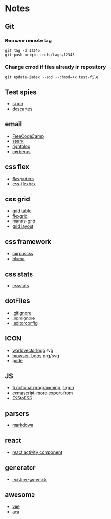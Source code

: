 # Notes

## Git

### Remove remote tag
```console
git tag -d 12345
git push origin :refs/tags/12345
```

### Change cmod if files already in repository
```console
git update-index --add --chmod=+x test-file
```

## Test spies
- [sinon](https://github.com/sinonjs/sinon)
- [descartes](https://github.com/mariusGundersen/descartes)

## email
- [FreeCodeCamp](https://medium.freecodecamp.com/the-fab-four-technique-to-create-responsive-emails-without-media-queries-baf11fdfa848#.lrdf9zegi)
- [spark](https://spark.ru/startup/pechkin-mail/blog/13313/vyorstka-pisem-60-poleznih-resursov-rukovodstv-i-issledovanij)
- [rightblog](http://rightblog.ru/2953)
- [cerberus](http://tedgoas.github.io/Cerberus/)

## css flex
- [flexpattern](http://www.flexboxpatterns.com/home)
- [css-flexbox](http://premium.wpmudev.org/blog/css-flexbox/)

## css grid
- [grid table](http://mdo.github.io/table-grid/)
- [flexgrid](http://flexboxgrid.com/)
- [mantis-grid](http://mantisjs.github.io/mantis-grid/)
- [grid layout](https://www.rachelandrew.co.uk/archives/2016/03/16/css-exclusions-and-grid-layout/)

## css framework
- [corpuscss](http://corpuscss.com/)
- [bluma](http://bulma.io/)

## css stats
- [cssstats](https://github.com/cssstats/cssstats)


## dotFiles
- [.gitignore](https://github.com/GitScrum/Notes/blob/master/.gitignore)
- [.npmignore](https://github.com/GitScrum/Notes/blob/master/.npmignore)
- [.editorconfig](https://github.com/GitScrum/Notes/blob/master/.editorconfig)

## ICON
- [worldvectorlogo](https://worldvectorlogo.com/) svg
- [browser-logos](https://github.com/alrra/browser-logos) png/svg
- [pride](https://github.com/thejameskyle/pride)

## JS
- [functional programming jargon](https://github.com/hemanth/functional-programming-jargon)
- [ecmascript-more-export-from](https://github.com/leebyron/ecmascript-more-export-from)
- [ES5toES6](https://github.com/mohebifar/lebab)

## parsers
- [markdown](https://github.com/jonschlinkert/remarkable)

## react
- [react activity component](http://lukevella.com/react-activity/)

## generator
- [readme-generatr](https://github.com/jonschlinkert/readme-generator)

## awesome
- [vue](https://github.com/vuejs/awesome-vue)
- [ava](https://github.com/sindresorhus/awesome-ava)

